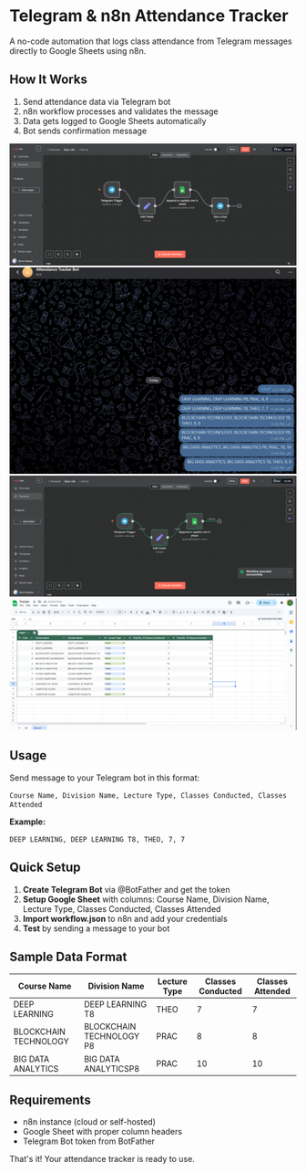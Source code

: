 # Telegram & n8n Attendance Tracker

A no-code automation that logs class attendance from Telegram messages directly to Google Sheets using n8n.

## How It Works

1. Send attendance data via Telegram bot
2. n8n workflow processes and validates the message
3. Data gets logged to Google Sheets automatically
4. Bot sends confirmation message

![n8n Workflow](./images/workflow.png)
![Telegram bot](./images/bot.png)
![Execution](./images/executed.png)
![Google Sheet Data](./images/sheets.png)

## Usage

Send message to your Telegram bot in this format:
```
Course Name, Division Name, Lecture Type, Classes Conducted, Classes Attended
```

**Example:**
```
DEEP LEARNING, DEEP LEARNING T8, THEO, 7, 7
```

## Quick Setup

1. **Create Telegram Bot** via @BotFather and get the token
2. **Setup Google Sheet** with columns: Course Name, Division Name, Lecture Type, Classes Conducted, Classes Attended
3. **Import workflow.json** to n8n and add your credentials
4. **Test** by sending a message to your bot

## Sample Data Format

| Course Name | Division Name | Lecture Type | Classes Conducted | Classes Attended |
|-------------|---------------|--------------|-------------------|------------------|
| DEEP LEARNING | DEEP LEARNING T8 | THEO | 7 | 7 |
| BLOCKCHAIN TECHNOLOGY | BLOCKCHAIN TECHNOLOGY P8 | PRAC | 8 | 8 |
| BIG DATA ANALYTICS | BIG DATA ANALYTICSP8 | PRAC | 10 | 10 |

## Requirements

- n8n instance (cloud or self-hosted)
- Google Sheet with proper column headers
- Telegram Bot token from BotFather

That's it! Your attendance tracker is ready to use.